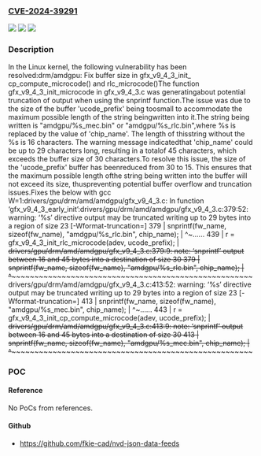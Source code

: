 ### [CVE-2024-39291](https://cve.mitre.org/cgi-bin/cvename.cgi?name=CVE-2024-39291)
![](https://img.shields.io/static/v1?label=Product&message=Linux&color=blue)
![](https://img.shields.io/static/v1?label=Version&message=86301129698b%3C%2019bd9537b6bc%20&color=brighgreen)
![](https://img.shields.io/static/v1?label=Vulnerability&message=n%2Fa&color=brighgreen)

### Description

In the Linux kernel, the following vulnerability has been resolved:drm/amdgpu: Fix buffer size in gfx_v9_4_3_init_ cp_compute_microcode() and rlc_microcode()The function gfx_v9_4_3_init_microcode in gfx_v9_4_3.c was generatingabout potential truncation of output when using the snprintf function.The issue was due to the size of the buffer 'ucode_prefix' being toosmall to accommodate the maximum possible length of the string beingwritten into it.The string being written is "amdgpu/%s_mec.bin" or "amdgpu/%s_rlc.bin",where %s is replaced by the value of 'chip_name'. The length of thisstring without the %s is 16 characters. The warning message indicatedthat 'chip_name' could be up to 29 characters long, resulting in a totalof 45 characters, which exceeds the buffer size of 30 characters.To resolve this issue, the size of the 'ucode_prefix' buffer has beenreduced from 30 to 15. This ensures that the maximum possible length ofthe string being written into the buffer will not exceed its size, thuspreventing potential buffer overflow and truncation issues.Fixes the below with gcc W=1:drivers/gpu/drm/amd/amdgpu/gfx_v9_4_3.c: In function ‘gfx_v9_4_3_early_init’:drivers/gpu/drm/amd/amdgpu/gfx_v9_4_3.c:379:52: warning: ‘%s’ directive output may be truncated writing up to 29 bytes into a region of size 23 [-Wformat-truncation=]  379 |         snprintf(fw_name, sizeof(fw_name), "amdgpu/%s_rlc.bin", chip_name);      |                                                    ^~......  439 |         r = gfx_v9_4_3_init_rlc_microcode(adev, ucode_prefix);      |                                                 ~~~~~~~~~~~~drivers/gpu/drm/amd/amdgpu/gfx_v9_4_3.c:379:9: note: ‘snprintf’ output between 16 and 45 bytes into a destination of size 30  379 |         snprintf(fw_name, sizeof(fw_name), "amdgpu/%s_rlc.bin", chip_name);      |         ^~~~~~~~~~~~~~~~~~~~~~~~~~~~~~~~~~~~~~~~~~~~~~~~~~~~~~~~~~~~~~~~~~drivers/gpu/drm/amd/amdgpu/gfx_v9_4_3.c:413:52: warning: ‘%s’ directive output may be truncated writing up to 29 bytes into a region of size 23 [-Wformat-truncation=]  413 |         snprintf(fw_name, sizeof(fw_name), "amdgpu/%s_mec.bin", chip_name);      |                                                    ^~......  443 |         r = gfx_v9_4_3_init_cp_compute_microcode(adev, ucode_prefix);      |                                                        ~~~~~~~~~~~~drivers/gpu/drm/amd/amdgpu/gfx_v9_4_3.c:413:9: note: ‘snprintf’ output between 16 and 45 bytes into a destination of size 30  413 |         snprintf(fw_name, sizeof(fw_name), "amdgpu/%s_mec.bin", chip_name);      |         ^~~~~~~~~~~~~~~~~~~~~~~~~~~~~~~~~~~~~~~~~~~~~~~~~~~~~~~~~~~~~~~~~~

### POC

#### Reference
No PoCs from references.

#### Github
- https://github.com/fkie-cad/nvd-json-data-feeds

